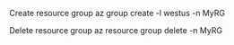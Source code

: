 Create resource group
az group create -l westus -n MyRG

Delete resource group 
az resource group delete -n MyRG